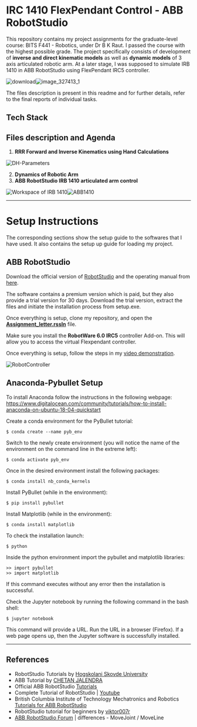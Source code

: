 # IRC 1410 FlexPendant Control - ABB RobotStudio

This repository contains my project assignments for the graduate-level course: BITS F441 - Robotics, under Dr B K Raut. I passed the course with the highest possible grade.
The project specifically consists of development of **inverse and direct kinematic models** as well as **dynamic models** of 3 axis articulated robotic arm. At a later stage, I was supposed to simulate IRB 1410 in ABB RobotStudio using FlexPendant IRC5 controller. 

![download](https://user-images.githubusercontent.com/47540320/114083597-d0470e00-98cc-11eb-8478-b68d7aaaeb8b.jpg)![image_327413_1](https://user-images.githubusercontent.com/47540320/114073489-f5358400-98c0-11eb-9f96-5e7777a416f2.png)

The files description is present in this readme and for further details, refer to the final reports of individual tasks. 

## Tech Stack


## Files description and Agenda

 1. **RRR Forward and Inverse Kinematics using Hand Calculations**

![DH-Parameters](https://www.researchgate.net/profile/Hayder-Al-Assadi/publication/271608615/figure/tbl1/AS:392071643975699@1470488572882/D-H-Parameters-of-the-IRB1410-Robot.png)

 2. **Dynamics of Robotic Arm**
 3. **ABB RobotStudio IRB 1410 articulated arm control**

![Workspace of IRB 1410](https://user-images.githubusercontent.com/47540320/113731014-09894d80-9716-11eb-96dd-e1c877f020ca.PNG)![ABB1410](https://user-images.githubusercontent.com/47540320/113704089-527ed900-96f9-11eb-9dc2-9f124751e2d3.jpg) 




---

# Setup Instructions

The corresponding sections show the setup guide to the softwares that I have used. It also contains the setup up guide for loading my project.

## ABB RobotStudio

Download the official version of [RobotStudio](https://new.abb.com/products/robotics/robotstudio) and the operating manual from [here](https://library.e.abb.com/public/4b4d0a7f1e14fcdac1257c13004f1121/3HAC032104-en.pdf).

The software contains a premium version which is paid, but they also provide a trial version for 30 days. Download the trial version, extract the files and initiate the installation process from setup.exe.

Once everything is setup, clone my repository, and open the [**Assignment_letter.rssln**](https://github.com/Jash-2000/Robotics-IRC-1410-Flexpendant/blob/master/ABB%20RobotStudio%20IRB%201410%20articulated%20arm%20control/Assignment_Letter.rar) file. 

Make sure you install the **RobotWare 6.0 IRC5** controller Add-on. This will allow you to access the virtual Flexpendant controller. 

Once everything is setup, follow the steps in my [video demonstration](https://github.com/Jash-2000/Robotics-IRC-1410-Flexpendant/blob/master/Assignment_Output.mp4).

![RobotController](https://user-images.githubusercontent.com/47540320/113730350-7223fa80-9715-11eb-9e09-782bf126a44a.PNG)


## Anaconda-Pybullet Setup

To install Anaconda follow the instructions in the following webpage:  
https://www.digitalocean.com/community/tutorials/how-to-install-anaconda-on-ubuntu-18-04-quickstart

Create a conda environment for the PyBullet tutorial:  
```
$ conda create --name pyb_env  
```
Switch to the newly create environment (you will notice the name of the environment on the command line in the extreme left):  
```
$ conda activate pyb_env  
```

Once in the desired environment install the following packages:  
```
$ conda install nb_conda_kernels  
```

Install PyBullet (while in the environment):  
```
$ pip install pybullet  
```

Install Matplotlib (while in the environment):
```
$ conda install matplotlib
```



To check the installation launch:  
```
$ python  
```

Inside the python environment import the pybullet and matplotlib libraries:  
```
>> import pybullet
>> import matplotlib
```
If this command executes without any error then the installation is successful.  


Check the Jupyter notebook by running the following command in the bash shell:  
```
$ jupyter notebook  
```
This command will provide a URL. Run the URL in a browser (Firefox). If a web page opens up, then the Jupyter software is successfully installed.  

---

## References

  * RobotStudio Tutorials by [Hogskolani Skovde University](https://his.instructure.com/courses/3328/pages/robotstudio-tutorial-video-library)
  * ABB Tutorial by [CHETAN JALENDRA](https://drive.google.com/file/d/1mdPkSNv2JhjNpQBhUM0tqa1tpV0jWVSs/view?usp=sharing)
  * Official ABB RobotStudio [Tutorials](https://new.abb.com/products/robotics/robotstudio/tutorials)
  * Complete Tutorial of RobotStudio | [Youtube](https://www.youtube.com/watch?v=9kp-YR6hoGk&list=PL7vknECtgBIyxmhZDBx3xj0AGNcyxt93b)
  * British Columbia Institute of Technology Mechatronics and Robotics [Tutorials for ABB RobotStudio](https://www.youtube.com/watch?v=9kp-YR6hoGk)
  * RobotStudio tutorial for beginners by [viktor007r](https://www.youtube.com/watch?v=kQax9-TvrHE)
  * [ABB RobotStudio Forum](https://forums.robotstudio.com/discussion/74/differences-movejoint-moveline) | differences - MoveJoint / MoveLine


